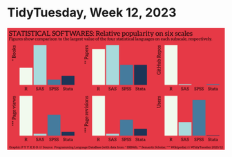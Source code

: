 # TidyTuesday, Week 12, 2023

![](https://raw.githubusercontent.com/pyykkojuha/tidytuesday/main/R/2023_12/TIDY_2023_12.png)
